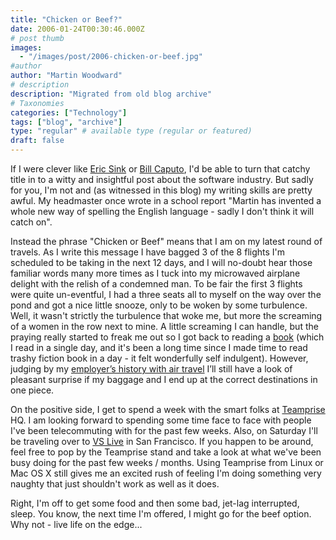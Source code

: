 ```yaml
---
title: "Chicken or Beef?"
date: 2006-01-24T00:30:46.000Z
# post thumb
images:
  - "/images/post/2006-chicken-or-beef.jpg"
#author
author: "Martin Woodward"
# description
description: "Migrated from old blog archive"
# Taxonomies
categories: ["Technology"]
tags: ["blog", "archive"]
type: "regular" # available type (regular or featured)
draft: false
---
```


If I were clever like [Eric Sink](http://software.ericsink.com/) or [Bill Caputo](http://www.williamcaputo.com/), I'd be able to turn that catchy title in to a witty and insightful post about the software industry.  But sadly for you, I'm not and (as witnessed in this blog) my writing skills are pretty awful.  My headmaster once wrote in a school report "Martin has invented a whole new way of spelling the English language - sadly I don't think it will catch on".

Instead the phrase "Chicken or Beef" means that I am on my latest round of travels.  As I write this message I have bagged 3 of the 8 flights I'm scheduled to be taking in the next 12 days, and I will no-doubt hear those familiar words many more times as I tuck into my microwaved airplane delight with the relish of a condemned man.  To be fair the first 3 flights were quite un-eventful, I had a three seats all to myself on the way over the pond and got a nice little snooze, only to be woken by some turbulence.  Well, it wasn't strictly the turbulence that woke me, but more the screaming of a women in the row next to mine.  A little screaming I can handle, but the praying really started to freak me out so I got back to reading a [book](http://www.amazon.co.uk/exec/obidos/ASIN/0340682116/woodwardwebcom) (which I read in a single day, and it's been a long time since I made time to read trashy fiction book in a day - it felt wonderfully self indulgent).  However, judging by my [employer’s history with air travel](http://software.ericsink.com/entries/teched_07jun2005.html) I’ll still have a look of pleasant surprise if my baggage and I end up at the correct destinations in one piece.

On the positive side, I get to spend a week with the smart folks at [Teamprise](http://www.teamprise.com) HQ.  I am looking forward to spending some time face to face with people I've been telecommuting with for the past few weeks.  Also, on Saturday I'll be traveling over to [VS Live](http://www.ftponline.com/conferences/vslive/2006/sf/) in San Francisco.  If you happen to be around, feel free to pop by the Teamprise stand and take a look at what we've been busy doing for the past few weeks / months.  Using Teamprise from Linux or Mac OS X still gives me an excited rush of feeling I'm doing something very naughty that just shouldn't work as well as it does.

Right, I'm off to get some food and then some bad, jet-lag interrupted, sleep.  You know, the next time I'm offered, I might go for the beef option. Why not - live life on the edge...